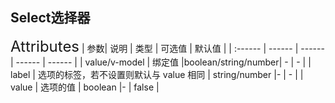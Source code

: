 ## Select选择器

<ClientOnly>
  <dz-select/>
<font size=5>Attributes</font>
| 参数| 说明 | 类型 | 可选值 | 默认值 |
| :------ | ------ | ------ | ------ | ------ |
| value/v-model | 绑定值 |boolean/string/number| 	- | - |
| label | 选项的标签，若不设置则默认与 value 相同 | string/number |- | - |
| value | 选项的值 | boolean |- | false |


</ClientOnly>